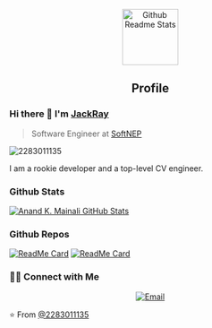 <p align="center">
 <img width="100px" src="https://res.cloudinary.com/anuraghazra/image/upload/v1594908242/logo_ccswme.svg" align="center" alt="Github Readme Stats" />
 <h2 align="center">Profile</h2>
</p>

### Hi there 👋 I'm [JackRay](https://github.com/2283011135)
> Software Engineer at [SoftNEP](https://softnep.com)


<img src="https://komarev.com/ghpvc/?username=2283011135" alt="2283011135" />

<div>
 <p>
I am a rookie developer and a top-level CV engineer.
</p>
</div>

### Github Stats

[![Anand K. Mainali GitHub Stats](https://github-readme-stats.vercel.app/api?username=2283011135&show_icons=true&count_private=true)](https://github.com/2283011135)

### Github Repos

[![ReadMe Card](https://github-readme-stats.vercel.app/api/pin/?username=2283011135&repo=PackageTemplate&show_owner=true)](https://github.com/2283011135/PackageTemplate)
[![ReadMe Card](https://github-readme-stats.vercel.app/api/pin/?username=2283011135&repo=Foods-Ecommerce&show_owner=true)](https://github.com/2283011135/Foods-Ecommerce)

<h3> 🤝🏻 Connect with Me </h3>

<p align="center">
<a href="hzr_cq1220@163.com"><img alt="Email" src="https://img.shields.io/badge/Email-hzr_cq1220@163.com-blue?style=flat&logo=163"></a>
</p>


⭐️ From [@2283011135](https://github.com/2283011135)
